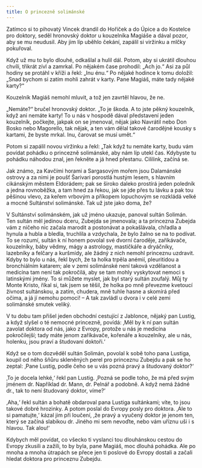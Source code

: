 ```yaml
---
title: O princezně solimánské
---
```


Zatímco si to pihovatý Vincek drandil do Hořiček a do Úpice a do Kostelce pro doktory, seděl hronovský doktor u kouzelníka Magiáše a dával pozor, aby se mu neudusil. Aby jim líp uběhlo čekání, zapálil si viržinku a mlčky pokuřoval.

Když už mu to bylo dlouhé, odkašlal a hulil dál. Potom, aby si ukrátil dlouhou chvíli, třikrát zívl a zamrkal. Po nějakém čase prohodil: „Ach jo.“ Asi za půl hodiny se protáhl v kříži a řekl: „Inu énu.“ Po nějaké hodince k tomu doložil: „Snad bychom si zatím mohli zahrát v karty. Pane Magiáš, máte tady nějaké karty?“

Kouzelník Magiáš nemohl mluvit, a tož jen zavrtěl hlavou, že ne.

„Nemáte?“ bručel hronovský doktor. „To je škoda. A to jste pěkný kouzelník, když ani nemáte karty! To u nás v hospodě dával představení jeden kouzelník, počkejte, jakpak on se jmenoval, nějak jako Navrátil nebo Don Bosko nebo Magorello, tak nějak, a ten vám dělal takové čarodějné kousky s kartami, že byste mrkal. Inu, čarovat se musí umět.“

Potom si zapálil novou viržinku a řekl: „Tak když tu nemáte karty, budu vám povídat pohádku o princezně solimánské, aby nám líp utekl čas. Kdybyste tu pohádku náhodou znal, jen řekněte a já hned přestanu. Cililink, začíná se.

Jak známo, za Kavčími horami a Sargasovým mořem jsou Dalamánské ostrovy a za nimi je poušť Šarivari porostlá hustým lesem, s hlavním cikánským městem Eldorádem; pak se široko daleko prostírá jeden poledník a jedna rovnoběžka, a tam hned za řekou, jak se jde přes tu lávku a pak tou pěšinou vlevo, za keřem vrbovým a příkopem lopuchovým se rozkládá velké a mocné Sultánství solimánské. Tak už jste jako doma, že?

V Sultánství solimánském, jak už jméno ukazuje, panoval sultán Solimán. Ten sultán měl jedinou dceru, Zubejda se jmenovala; a ta princezna Zubejda vám z ničeho nic začala marodit a postonávat a pokašlávala, chřadla a hynula a hubla a bledla, truchlila a vzdychala, že bylo žalno se na to podívat. To se rozumí, sultán k ní honem povolal své dvorní čaroděje, zaříkávače, kouzelníky, báby vědmy, mágy a astrology, mastičkáře a dryáčníky, lazebníky a felčary a kuršmídy, ale žádný z nich nemohl princeznu uzdravit. Kdyby to bylo u nás, řekl bych, že ta holka trpěla anémií, pleuritidou a bronchiálním katarem; ale v zemi solimánské není taková vzdělanost a medicína tam není tak pokročilá, aby se tam mohly vyskytovat nemoci s latinskými jmény. To si můžete myslet, jak byl starý sultán zoufalý. Můj ty Monte Kristo, říkal si, tak jsem se těšil, že holka po mně převezme kvetoucí živnost sultánskou, a zatím, chudera, mně tuhle hasne a skomírá před očima, a já jí nemohu pomoci! – A tak zavládl u dvora i v celé zemi solimánské smutek veliký.

V tu dobu tam přišel jeden obchodní cestující z Jablonce, nějaký pan Lustig, a když slyšel o té nemocné princezně, povídá: ‚Měl by k ní pan sultán zavolat doktora od nás, jako z Evropy, protože u nás je medicína pokročilejší; tady máte jenom zaříkávače, kořenáře a kouzelníky, ale u nás, holenku, jsou praví a študovaní doktoři.‘

Když se o tom dozvěděl sultán Solimán, povolal k sobě toho pana Lustiga, koupil od něho šňůru skleněných perel pro princeznu Zubejdu a pak se ho zeptal: ‚Pane Lustig, podle čeho se u vás pozná pravý a študovaný doktor?‘

‚To je docela lehké,‘ řekl pan Lustig. ‚Pozná se podle toho, že má před svým jménem dr. Například dr. Mann, dr. Pelnář a podobně. A když nemá žádné dr., tak to není študovaný doktor, víme?‘

‚Aha,‘ řekl sultán a bohatě obdaroval pana Lustiga sultánkami; víte, to jsou takové dobré hrozinky. A potom poslal do Evropy posly pro doktora. ‚Ale to si pamatujte,‘ kázal jim při loučení, ‚že pravý a vyučený doktor je jenom ten, který se začíná slabikou dr. Jiného mi sem nevoďte, nebo vám uříznu uši i s hlavou. Tak alou!‘

Kdybych měl povídat, co všecko ti vyslanci tou dlouhánskou cestou do Evropy zkusili a zažili, to by byla, pane Magiáš, moc dlouhá pohádka. Ale po mnoha a mnoha útrapách se přece jen ti poslové do Evropy dostali a začali hledat doktora pro princeznu Zubejdu.
